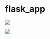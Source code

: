 # flask_app
<a href="https://codeclimate.com/github/akshaymorale2/flask_app/maintainability"><img src="https://api.codeclimate.com/v1/badges/fca26f1336f36e436ae7/maintainability" /></a>



<a href="https://codeclimate.com/github/akshaymorale2/flask_app/test_coverage"><img src="https://api.codeclimate.com/v1/badges/fca26f1336f36e436ae7/test_coverage" /></a>



